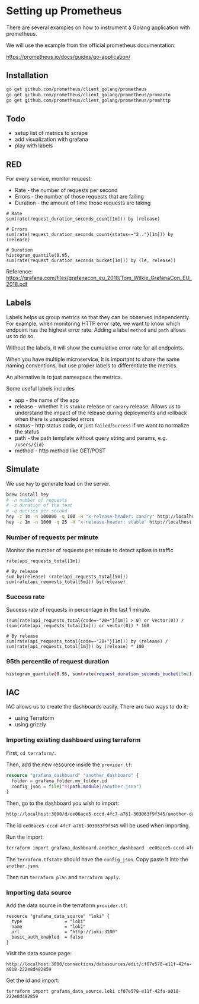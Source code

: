 # Setting up Prometheus


There are several examples on how to instrument a Golang application with prometheus.

We will use the example from the official prometheus documentation:

https://prometheus.io/docs/guides/go-application/



## Installation

```bash
go get github.com/prometheus/client_golang/prometheus
go get github.com/prometheus/client_golang/prometheus/promauto
go get github.com/prometheus/client_golang/prometheus/promhttp
```

## Todo

- setup list of metrics to scrape
- add visualization with grafana
- play with labels

## RED

For every service, monitor request:
- Rate - the number of requests per second
- Errors - the number of those requests that are failing
- Duration - the amount of time those requests are taking

```promql
# Rate
sum(rate(request_duration_seconds_count[1m])) by (release)

# Errors
sum(rate(request_duration_seconds_count{status=~"2.."}[1m])) by (release)

# Duration
histogram_quantile(0.95, sum(rate(request_duration_seconds_bucket[1m])) by (le, release))
```

Reference: https://grafana.com/files/grafanacon_eu_2018/Tom_Wilkie_GrafanaCon_EU_2018.pdf

## Labels

Labels helps us group metrics so that they can be observed independently. For example, when monitoring HTTP error rate, we want to know which endpoint has the highest error rate. Adding a label `method` and `path` allows us to do so.

Without the labels, it will show the cumulative error rate for all endpoints.

When you have multiple microservice, it is important to share the same naming conventions, but use proper labels to differentiate the metrics.

An alternative is to just namespace the metrics.


Some useful labels includes
- app - the name of the app
- release - whether it is `stable` release or `canary` release. Allows us to understand the impact of the release during deployments and rollback when there is unexpected errors
- status - http status code, or just `failed`/`success` if we want to normalize the status
- path - the path template without query string and params, e.g. `/users/{id}`
- method - http method like GET/POST


## Simulate


We use `hey` to generate load on the server.

```bash
brew install hey
# -n number of requests
# -z duration of the test
# -q queries per second
hey -z 1m -n 100000 -q 100 -H "x-release-header: canary" http://localhost:8000/
hey -z 1m -n 1000 -q 25 -H "x-release-header: stable" http://localhost:8000/
```

### Number of requests per minute

Monitor the number of requests per minute to detect spikes in traffic

```promql
rate(api_requests_total[1m])

# By release
sum by(release) (rate(api_requests_total[5m]))
sum(rate(api_requests_total[5m])) by(release)
```

### Success rate

Success rate of requests in percentage in the last 1 minute.

```promql
(sum(rate(api_requests_total{code=~"20+"}[1m]) > 0) or vector(0)) / (sum(rate(api_requests_total[1m])) or vector(0)) * 100

# By release
sum(rate(api_requests_total{code=~"20+"}[1m])) by (release) / sum(rate(api_requests_total[1m])) by (release) * 100
```


### 95th percentile of request duration

```bash
histogram_quantile(0.95, sum(rate(request_duration_seconds_bucket[5m])) by (path))
```

## IAC

IAC allows us to create the dashboards easily. There are two ways to do it:
- using Terraform
- using grizzly


### Importing existing dashboard using terraform

First, `cd terraform/`.

Then, add the new resource inside the `provider.tf`:

```tf
resource "grafana_dashboard" "another_dashboard" {
  folder = grafana_folder.my_folder.id
  config_json = file("${path.module}/another.json")
}
```

Then, go to the dashboard you wish to import:

```bash
http://localhost:3000/d/ee06ace5-cccd-4fc7-a761-303063f9f345/another-dashboard?orgId=1
```

The id `ee06ace5-cccd-4fc7-a761-303063f9f345` will be used when importing.

Run the import:

```bash
terraform import grafana_dashboard.another_dashboard  ee06ace5-cccd-4fc7-a761-303063f9f345
```

The `terraform.tfstate` should have the `config_json`. Copy paste it into the `another.json`.

Then run `terraform plan` and `terraform apply`.

### Importing data source

Add the data source in the terraform `provider.tf`:

```
resource "grafana_data_source" "loki" {
  type                = "loki"
  name                = "loki"
  url                 = "http://loki:3100"
  basic_auth_enabled  = false
}
```


Visit the data source page:

```
http://localhost:3000/connections/datasources/edit/cf07e578-e11f-42fa-a018-222e8d482859
```

Get the id and import:
```
terraform import grafana_data_source.loki cf07e578-e11f-42fa-a018-222e8d482859
```
